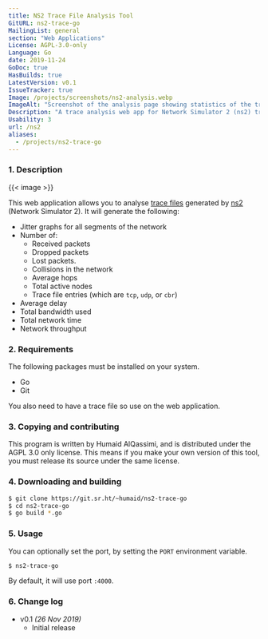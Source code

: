 ```yaml
---
title: NS2 Trace File Analysis Tool
GitURL: ns2-trace-go
MailingList: general
section: "Web Applications"
License: AGPL-3.0-only
Language: Go
date: 2019-11-24
GoDoc: true
HasBuilds: true
LatestVersion: v0.1
IssueTracker: true
Image: /projects/screenshots/ns2-analysis.webp
ImageAlt: "Screenshot of the analysis page showing statistics of the trace file and a table of connections with buttons to view jitter"
Description: "A trace analysis web app for Network Simulator 2 (ns2) trace files"
Usability: 3
url: /ns2
aliases:
  - /projects/ns2-trace-go
---
```

### 1. Description

{{< image >}}

This web application allows you to analyse [trace files](http://nile.wpi.edu/NS/analysis.html)
generated by [ns2](https://www.isi.edu/nsnam/ns/) (Network Simulator 2). It
will generate the following:

- Jitter graphs for all segments of the network
- Number of:
  - Received packets
  - Dropped packets
  - Lost packets.
  - Collisions in the network
  - Average hops
  - Total active nodes
  - Trace file entries (which are `tcp`, `udp`, or `cbr`)
- Average delay
- Total bandwidth used
- Total network time
- Network throughput

### 2. Requirements

The following packages must be installed on your system.

- Go
- Git

You also need to have a trace file so use on the web application.

### 3. Copying and contributing

This program is written by Humaid AlQassimi, and is distributed under the
AGPL 3.0 only license. This means if you make your
own version of this tool, you must release its source under the same license.

### 4. Downloading and building

```sh
$ git clone https://git.sr.ht/~humaid/ns2-trace-go
$ cd ns2-trace-go
$ go build *.go
```

### 5. Usage
You can optionally set the port, by setting the `PORT` environment variable.
```sh
$ ns2-trace-go
```
By default, it will use port `:4000`.

### 6. Change log

- v0.1 *(26 Nov 2019)*
  - Initial release
